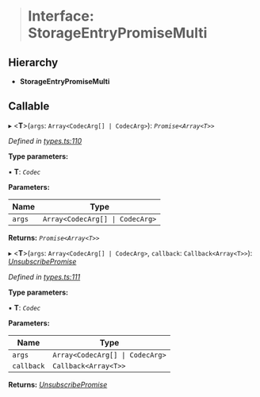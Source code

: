 > # Interface: StorageEntryPromiseMulti

## Hierarchy

* **StorageEntryPromiseMulti**

## Callable

▸ <**T**>(`args`: `Array<CodecArg[] | CodecArg>`): *`Promise<Array<T>>`*

*Defined in [types.ts:110](https://github.com/polkadot-js/api/blob/6e42db3/packages/api/src/types.ts#L110)*

**Type parameters:**

▪ **T**: *`Codec`*

**Parameters:**

Name | Type |
------ | ------ |
`args` | `Array<CodecArg[] \| CodecArg>` |

**Returns:** *`Promise<Array<T>>`*

▸ <**T**>(`args`: `Array<CodecArg[] | CodecArg>`, `callback`: `Callback<Array<T>>`): *[UnsubscribePromise](../modules/_types_.md#unsubscribepromise)*

*Defined in [types.ts:111](https://github.com/polkadot-js/api/blob/6e42db3/packages/api/src/types.ts#L111)*

**Type parameters:**

▪ **T**: *`Codec`*

**Parameters:**

Name | Type |
------ | ------ |
`args` | `Array<CodecArg[] \| CodecArg>` |
`callback` | `Callback<Array<T>>` |

**Returns:** *[UnsubscribePromise](../modules/_types_.md#unsubscribepromise)*